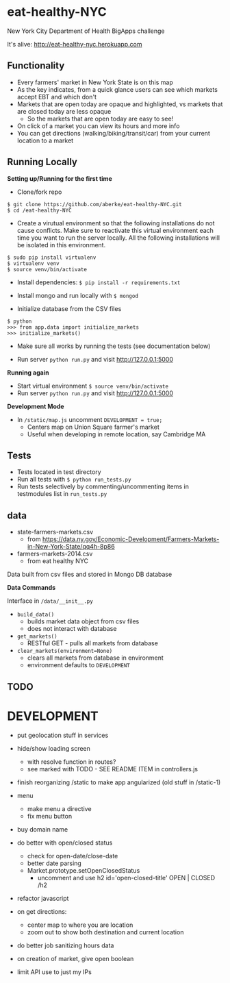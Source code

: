 eat-healthy-NYC
==============

New York City Department of Health BigApps challenge

It's alive: <http://eat-healthy-nyc.herokuapp.com>


Functionality
---

- Every farmers' market in New York State is on this map
- As the key indicates, from a quick glance users can see which markets accept EBT and which don't
- Markets that are open today are opaque and highlighted, vs markets that are closed today are less opaque
	- So the markets that are open today are easy to see!
- On click of a market you can view its hours and more info
- You can get directions (walking/biking/transit/car) from your current location to a market


Running Locally
---

**Setting up/Running for the first time**

* Clone/fork repo 

```
$ git clone https://github.com/aberke/eat-healthy-NYC.git
$ cd /eat-healthy-NYC
```

* Create a virutual environment so that the following installations do not cause conflicts.  Make sure to reactivate this virtual environment each time you want to run the server locally.  All the following installations will be isolated in this environment.

```
$ sudo pip install virtualenv
$ virtualenv venv
$ source venv/bin/activate
```

* Install dependencies: ```$ pip install -r requirements.txt```

* Install mongo and run locally with ```$ mongod```
* Initialize database from the CSV files
```
$ python
>>> from app.data import initialize_markets
>>> initialize_markets()
```

* Make sure all works by running the tests (see documentation below)

* Run server ```python run.py``` and visit <http://127.0.0.1:5000>


**Running again**

* Start virtual environment ```$ source venv/bin/activate```
* Run server ```python run.py``` and visit <http://127.0.0.1:5000>



**Development Mode**

- In ```/static/map.js``` uncomment ```DEVELOPMENT = true;```
	- Centers map on Union Square farmer's market
	- Useful when developing in remote location, say Cambridge MA


Tests
---

- Tests located in test directory
- Run all tests with ```$ python run_tests.py```
- Run tests selectively by commenting/uncommenting items in testmodules list in ```run_tests.py```


data
---

- state-farmers-markets.csv 
	- from https://data.ny.gov/Economic-Development/Farmers-Markets-in-New-York-State/qq4h-8p86
- farmers-markets-2014.csv
	- from eat healthy NYC

Data built from csv files and stored in Mongo DB database

**Data Commands**

Interface in ```/data/__init__.py```

- ```build_data()```
	- builds market data object from csv files
	- does not interact with database
- ```get_markets()```
	- RESTful GET - pulls all markets from database
- ```clear_markets(environment=None)```
	- clears all markets from database in environment
	- environment defaults to ```DEVELOPMENT```


TODO
---

# DEVELOPMENT

- put geolocation stuff in services

- hide/show loading screen
	- with resolve function in routes?
	- see marked with TODO - SEE README ITEM in controllers.js

- finish reorganizing /static to make app angularized (old stuff in /static-1)

- menu
	- make menu a directive
	- fix menu button








- buy domain name

- do better with open/closed status
	- check for open-date/close-date
	- better date parsing
	- Market.prototype.setOpenClosedStatus
		- uncomment and use h2 id='open-closed-title' OPEN | CLOSED /h2

- refactor javascript

- on get directions:
	- center map to where you are location
	- zoom out to show both destination and current location

- do better job sanitizing hours data
- on creation of market, give open boolean
- limit API use to just my IPs




































